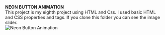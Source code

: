 **NEON BUTTON ANIMATION**
<br/>
This project is my eighth project using HTML and Css. I used basic HTML and CSS properties and tags.
If you clone this folder you can see the image slider.
<br/>
![Neon Button Animation]()
